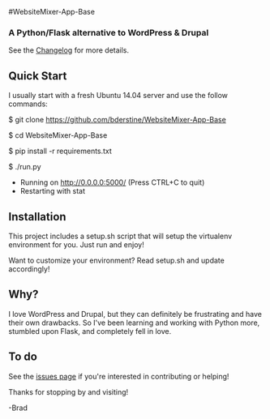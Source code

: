 #WebsiteMixer-App-Base
### A Python/Flask alternative to WordPress & Drupal

See the [Changelog](http://websitemixer.com/changelog/) for more details.   

## Quick Start
I usually start with a fresh Ubuntu 14.04 server and use the follow commands:

$ git clone https://github.com/bderstine/WebsiteMixer-App-Base

$ cd WebsiteMixer-App-Base

$ pip install -r requirements.txt

$ ./run.py
 * Running on http://0.0.0.0:5000/ (Press CTRL+C to quit)
 * Restarting with stat

## Installation

This project includes a setup.sh script that will setup the virtualenv environment for you. Just run and enjoy!

Want to customize your environment? Read setup.sh and update accordingly!

## Why?

I love WordPress and Drupal, but they can definitely be frustrating and have their own drawbacks. So I've been learning and working with Python more, stumbled upon Flask, and completely fell in love.

## To do

See the [issues page](https://github.com/bderstine/WebsiteMixer-App-Base/issues) if you're interested in contributing or helping!

Thanks for stopping by and visiting! 

-Brad

